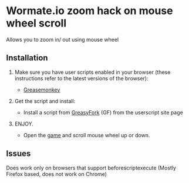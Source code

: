 # Wormate.io zoom hack on mouse wheel scroll

Allows you to zoom in/ out using mouse wheel

## Installation

1. Make sure you have user scripts enabled in your browser (these instructions refer to the latest versions of the browser):

	* [Greasemonkey](https://addons.mozilla.org/firefox/addon/greasemonkey/)

2. Get the script and install:
	* Install a script from [GreasyFork](https://greasyfork.org/en/) (GF) from the userscript site page

3. ENJOY. 

	* Open the [game](https://wormate.io) and scroll mouse wheel up or down.

## Issues

Does work only on browsers that support beforescriptexecute (Mostly Firefox based, does not work on Chrome)
